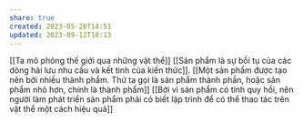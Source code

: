 ```yaml
---
share: true
created: 2023-05-26T14:51
updated: 2023-09-12T18:13
---
```

[[Ta mô phỏng thế giới qua những vật thể]]
[[Sản phẩm là sự bồi tụ của các dòng hải lưu nhu cầu và kết tinh của kiến thức]]. [[Một sản phẩm được tạo nên bởi nhiều thành phẩm. Thứ ta gọi là sản phẩm thành phần, hoặc sản phẩm nhỏ hơn, chính là thành phẩm]]
[[Bởi vì sản phẩm có tính quy hồi, nên người làm phát triển sản phẩm phải có biết lập trình để có thể thao tác trên vật thể một cách hiệu quả]]
